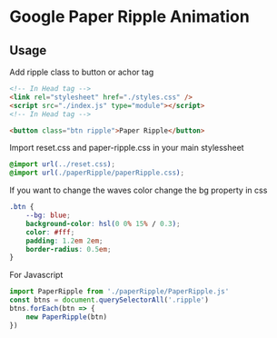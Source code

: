 # Google Paper Ripple Animation

## Usage

Add ripple class to button or achor tag

```html
<!-- In Head tag -->
<link rel="stylesheet" href="./styles.css" />
<script src="./index.js" type="module"></script>
<!-- In Head tag -->

<button class="btn ripple">Paper Ripple</button>
```

Import reset.css and paper-ripple.css in your main stylessheet

```css
@import url(../reset.css);
@import url(./paperRipple/paperRipple.css);
```

If you want to change the waves color change the bg property in css

```css
.btn {
	--bg: blue;
	background-color: hsl(0 0% 15% / 0.3);
	color: #fff;
	padding: 1.2em 2em;
	border-radius: 0.5em;
}
```

For Javascript

```js
import PaperRipple from './paperRipple/PaperRipple.js'
const btns = document.querySelectorAll('.ripple')
btns.forEach(btn => {
	new PaperRipple(btn)
})
```
